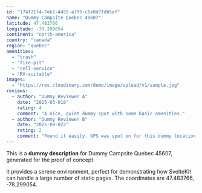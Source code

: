 ```yaml
---
id: "174f21f4-7eb1-4455-a7f5-c5e0d7fdb5ef"
name: "Dummy Campsite Quebec 45607"
latitude: 47.483766
longitude: -78.299054
continent: "north-america"
country: "canada"
region: "quebec"
amenities:
  - "trash"
  - "fire-pit"
  - "cell-service"
  - "RV-suitable"
images:
  - "https://res.cloudinary.com/demo/image/upload/v1/sample.jpg"
reviews:
  - author: "Dummy Reviewer A"
    date: "2025-03-018"
    rating: 4
    comment: "A nice, quiet dummy spot with some basic amenities."
  - author: "Dummy Reviewer B"
    date: "2025-09-022"
    rating: 2
    comment: "Found it easily. GPS was spot on for this dummy location."
---
```


This is a **dummy description** for Dummy Campsite Quebec 45607, generated for the proof of concept.

It provides a serene environment, perfect for demonstrating how SvelteKit can handle a large number of static pages. The coordinates are 47.483766, -78.299054.
